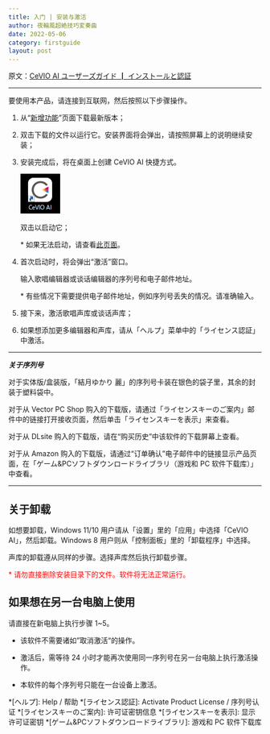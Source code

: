 ```yaml
---
title: 入门 | 安装与激活
author: 夜輪風超絶技巧変奏曲
date: 2022-05-06
category: firstguide
layout: post
---
```

原文：[CeVIO AI ユーザーズガイド ┃ インストールと認証](https://cevio.jp/guide/cevio_ai/firstguide/install/)

---

要使用本产品，请连接到互联网，然后按照以下步骤操作。

1. 从“[新增功能](https://cevio.jp/guide/cevio_ai/)”页面下载最新版本；

2. 双击下载的文件以运行它。安装界面将会弹出，请按照屏幕上的说明继续安装；

3. 安装完成后，将在桌面上创建 CeVIO AI 快捷方式。
   
    ![icon](../assets/images/icon.png)
   
   双击以启动它；
    
    \* 如果无法启动，请查看[此页面](https://cevio.jp/guide/cevio_ai/faq/)。

4. 首次启动时，将会弹出“激活”窗口。

    输入歌唱编辑器或谈话编辑器的序列号和电子邮件地址。
    
    \* 有些情况下需要提供电子邮件地址，例如序列号丢失的情况。请准确输入。

5. 接下来，激活歌唱声库或谈话声库；

6. 如果想添加更多编辑器和声库，请从「ヘルプ」菜单中的「ライセンス認証」中激活。

---
***关于序列号***

对于实体版/盒装版，「結月ゆかり 麗」的序列号卡装在银色的袋子里，其余的封装于塑料袋中。

对于从 Vector PC Shop 购入的下载版，请通过「ライセンスキーのご案内」邮件中的链接打开接收页面，然后单击「ライセンスキーを表示」来查看。

对于从 DLsite 购入的下载版，请在“购买历史”中该软件的下载屏幕上查看。

对于从 Amazon 购入的下载版，请通过“订单确认”电子邮件中的链接显示产品页面，在「ゲーム&PCソフトダウンロードライブラリ（游戏和 PC 软件下载库）」中查看。

---

## 关于卸载

如想要卸载，Windows 11/10 用户请从「设置」里的「应用」中选择「CeVIO AI」，然后卸载。Windows 8 用户则从「控制面板」里的「卸载程序」中选择。

声库的卸载遵从同样的步骤。选择声库然后执行卸载步骤。

<span style="color: red">* 请勿直接删除安装目录下的文件。软件将无法正常运行。</span>

## 如果想在另一台电脑上使用

请直接在新电脑上执行步骤 1~5。

* 该软件不需要诸如”取消激活“的操作。

* 激活后，需等待 24 小时才能再次使用同一序列号在另一台电脑上执行激活操作。

* 本软件的每个序列号只能在一台设备上激活。

*[ヘルプ]: Help / 帮助
*[ライセンス認証]: Activate Product License / 序列号认证
*[ライセンスキーのご案内]: 许可证密钥信息
*[ライセンスキーを表示]: 显示许可证密钥
*[ゲーム&PCソフトダウンロードライブラリ]: 游戏和 PC 软件下载库
